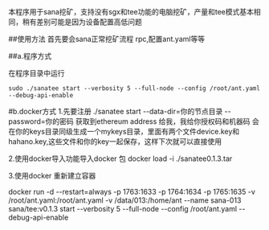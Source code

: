 本程序用于sana挖矿，支持没有sgx和tee功能的电脑挖矿，产量和tee模式基本相同，稍有差别可能是因为设备配置高低问题

##使用方法
首先要会sana正常挖矿流程 rpc,配置ant.yaml等等

##a.程序方式

在程序目录中运行
```
sudo ./sanatee start --verbosity 5 --full-node --config /root/ant.yaml --debug-api-enable
```


#b.docker方式
1.先要注册
  ./sanatee start --data-dir=你的节点目录 --password=你的密码
  获取到ethereum address 给我，我给你授权码和机器码
  会在你的keys目录同级生成一个mykeys目录，里面有两个文件device.key和hahano.key,这些文件和你的key一起保存，这样下次就可以直接使用

2.使用docker导入功能导入docker 包
docker load -i ./sanatee0.1.3.tar

3.使用docker 重新建立容器


docker run -d --restart=always -p 1763:1633 -p 1764:1634 -p 1765:1635 -v /root/ant.yaml:/root/ant.yaml -v /data/013:/home/ant  --name sana-013 sana/tee:v0.1.3 start --verbosity 5 --full-node --config /root/ant.yaml --debug-api-enable

